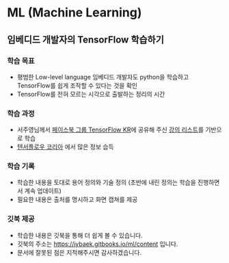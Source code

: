 # ML (Machine Learning)
## 임베디드 개발자의 TensorFlow 학습하기

### 학습 목표

  * 평범한 Low-level language 임베디드 개발자도 python을 학습하고 TensorFlow를 쉽게 조작할 수 있다는 것을 확인
  * TensorFlow를 전혀 모르는 시각으로 출발하는 정리의 시간

### 학습 과정

  * 서주영님께서 [페이스북 그룹 TensorFlow KR](https://www.facebook.com/groups/TensorFlowKR)에 공유해 주신 [강의 리스트](https://www.facebook.com/groups/TensorFlowKR/permalink/369723446702053/)를 기반으로 학습
  * [텐서플로우 코리아](https://tensorflowkorea.wordpress.com/) 에서 많은 정보 습득

### 학습 기록

  * 학습한 내용을 토대로 용어 정의와 기술 정의 (초반에 내린 정의는 학습을 진행하면서 계속 업데이트)
  * 필요한 내용은 출처를 명시하고 화면 캡쳐를 제공

### 깃북 제공

  * 학습한 내용은 깃북을 통해 더 쉽게 볼 수 있습니다.
  * 깃북의 주소는 https://jybaek.gitbooks.io/ml/content 입니다.
  * 문서에 잘못된 점은 지적해주시면 감사하겠습니다.
